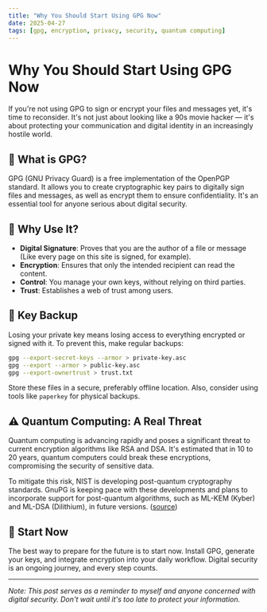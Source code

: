 ```yaml
---
title: "Why You Should Start Using GPG Now"
date: 2025-04-27
tags: [gpg, encryption, privacy, security, quantum computing]
---
```


# Why You Should Start Using GPG Now

If you're not using GPG to sign or encrypt your files and messages yet, it's time to reconsider. It's not just about looking like a 90s movie hacker — it's about protecting your communication and digital identity in an increasingly hostile world.

## 🔐 What is GPG?

GPG (GNU Privacy Guard) is a free implementation of the OpenPGP standard. It allows you to create cryptographic key pairs to digitally sign files and messages, as well as encrypt them to ensure confidentiality. It's an essential tool for anyone serious about digital security.

## 🧠 Why Use It?

- **Digital Signature**: Proves that you are the author of a file or message (Like every page on this site is signed, for example).
- **Encryption**: Ensures that only the intended recipient can read the content.
- **Control**: You manage your own keys, without relying on third parties.
- **Trust**: Establishes a web of trust among users.

## 💾 Key Backup

Losing your private key means losing access to everything encrypted or signed with it. To prevent this, make regular backups:

```bash
gpg --export-secret-keys --armor > private-key.asc
gpg --export --armor > public-key.asc
gpg --export-ownertrust > trust.txt
```

Store these files in a secure, preferably offline location. Also, consider using tools like `paperkey` for physical backups.

## ⚠️ Quantum Computing: A Real Threat

Quantum computing is advancing rapidly and poses a significant threat to current encryption algorithms like RSA and DSA. It's estimated that in 10 to 20 years, quantum computers could break these encryptions, compromising the security of sensitive data.

To mitigate this risk, NIST is developing post-quantum cryptography standards. GnuPG is keeping pace with these developments and plans to incorporate support for post-quantum algorithms, such as ML-KEM (Kyber) and ML-DSA (Dilithium), in future versions. ([source](https://datatracker.ietf.org/doc/draft-ietf-openpgp-pqc/?utm_source=chatgpt.com))

## 🚀 Start Now

The best way to prepare for the future is to start now. Install GPG, generate your keys, and integrate encryption into your daily workflow. Digital security is an ongoing journey, and every step counts.

---

*Note: This post serves as a reminder to myself and anyone concerned with digital security. Don't wait until it's too late to protect your information.*
